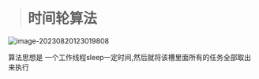 

> # 时间轮算法
>
> 



![image-20230820123019808](C:\Users\wang1\AppData\Roaming\Typora\typora-user-images\image-20230820123019808.png)



算法思想是 一个工作线程sleep一定时间,然后就将该槽里面所有的任务全部取出来执行












